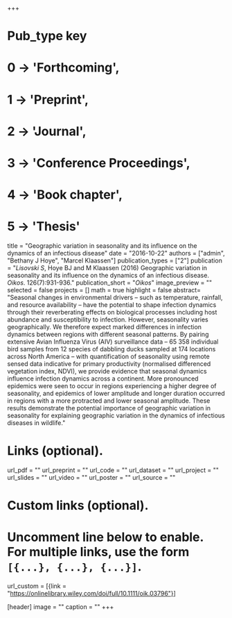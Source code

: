 +++
# Pub_type key
# 0 -> 'Forthcoming',
# 1 -> 'Preprint',
# 2 -> 'Journal',
# 3 -> 'Conference Proceedings',
# 4 -> 'Book chapter',
# 5 -> 'Thesis'
  
title = "Geographic variation in seasonality and its influence on the dynamics of an infectious disease"
date = "2016-10-22"
authors = ["admin", "Bethany J Hoye", "Marcel Klaassen"]
publication_types = ["2"]
publication = "*Lisovski S*, Hoye BJ and M Klaassen (2016) Geographic variation in seasonality and its influence on the dynamics of an infectious disease. _Oikos_. 126(7):931-936."
publication_short = "_Oikos_"
image_preview = ""
selected = false
projects = []
math = true
highlight = false
abstract= "Seasonal changes in environmental drivers – such as temperature, rainfall, and resource availability – have the potential to shape infection dynamics through their reverberating effects on biological processes including host abundance and susceptibility to infection. However, seasonality varies geographically. We therefore expect marked differences in infection dynamics between regions with different seasonal patterns. By pairing extensive Avian Influenza Virus (AIV) surveillance data – 65 358 individual bird samples from 12 species of dabbling ducks sampled at 174 locations across North America – with quantification of seasonality using remote sensed data indicative for primary productivity (normalised differenced vegetation index, NDVI), we provide evidence that seasonal dynamics influence infection dynamics across a continent. More pronounced epidemics were seen to occur in regions experiencing a higher degree of seasonality, and epidemics of lower amplitude and longer duration occurred in regions with a more protracted and lower seasonal amplitude. These results demonstrate the potential importance of geographic variation in seasonality for explaining geographic variation in the dynamics of infectious diseases in wildlife."
  
# Links (optional).
url_pdf = ""
url_preprint = ""
url_code = ""
url_dataset = ""
url_project = ""
url_slides = ""
url_video = ""
url_poster = ""
url_source = ""
  
# Custom links (optional).
#   Uncomment line below to enable. For multiple links, use the form `[{...}, {...}, {...}]`.
url_custom = [{link = "https://onlinelibrary.wiley.com/doi/full/10.1111/oik.03796"}]
  
[header]
image = ""
caption = ""
+++